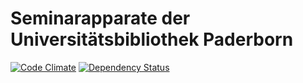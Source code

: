 # Seminarapparate der Universitätsbibliothek Paderborn

[![Code Climate](https://codeclimate.com/github/ubpb/semapp2.png)](https://codeclimate.com/github/ubpb/semapp2)
[![Dependency Status](https://gemnasium.com/ubpb/semapp2.png)](https://gemnasium.com/ubpb/semapp2)
